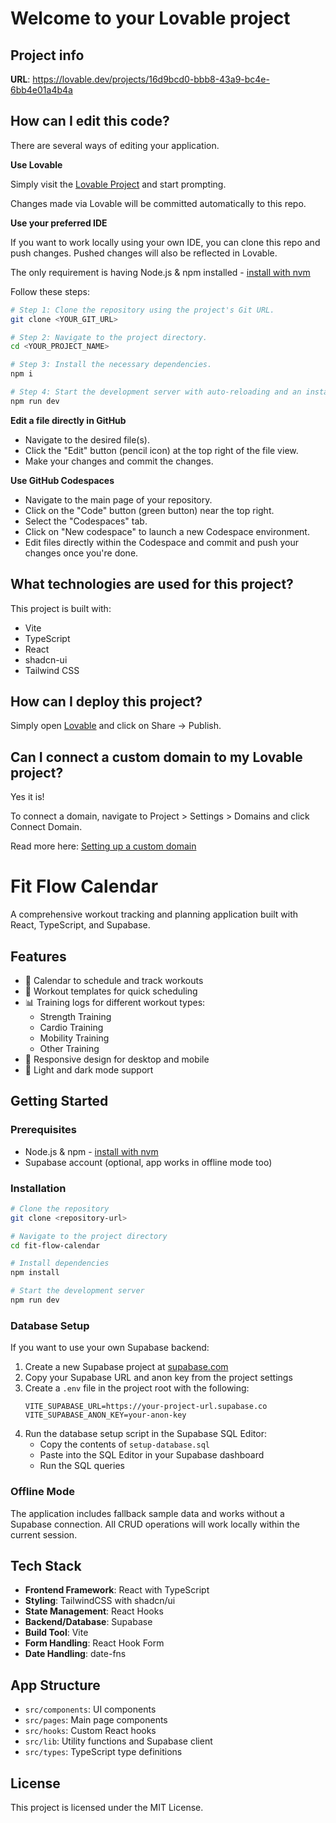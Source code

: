 # Welcome to your Lovable project

## Project info

**URL**: https://lovable.dev/projects/16d9bcd0-bbb8-43a9-bc4e-6bb4e01a4b4a

## How can I edit this code?

There are several ways of editing your application.

**Use Lovable**

Simply visit the [Lovable Project](https://lovable.dev/projects/16d9bcd0-bbb8-43a9-bc4e-6bb4e01a4b4a) and start prompting.

Changes made via Lovable will be committed automatically to this repo.

**Use your preferred IDE**

If you want to work locally using your own IDE, you can clone this repo and push changes. Pushed changes will also be reflected in Lovable.

The only requirement is having Node.js & npm installed - [install with nvm](https://github.com/nvm-sh/nvm#installing-and-updating)

Follow these steps:

```sh
# Step 1: Clone the repository using the project's Git URL.
git clone <YOUR_GIT_URL>

# Step 2: Navigate to the project directory.
cd <YOUR_PROJECT_NAME>

# Step 3: Install the necessary dependencies.
npm i

# Step 4: Start the development server with auto-reloading and an instant preview.
npm run dev
```

**Edit a file directly in GitHub**

- Navigate to the desired file(s).
- Click the "Edit" button (pencil icon) at the top right of the file view.
- Make your changes and commit the changes.

**Use GitHub Codespaces**

- Navigate to the main page of your repository.
- Click on the "Code" button (green button) near the top right.
- Select the "Codespaces" tab.
- Click on "New codespace" to launch a new Codespace environment.
- Edit files directly within the Codespace and commit and push your changes once you're done.

## What technologies are used for this project?

This project is built with:

- Vite
- TypeScript
- React
- shadcn-ui
- Tailwind CSS

## How can I deploy this project?

Simply open [Lovable](https://lovable.dev/projects/16d9bcd0-bbb8-43a9-bc4e-6bb4e01a4b4a) and click on Share -> Publish.

## Can I connect a custom domain to my Lovable project?

Yes it is!

To connect a domain, navigate to Project > Settings > Domains and click Connect Domain.

Read more here: [Setting up a custom domain](https://docs.lovable.dev/tips-tricks/custom-domain#step-by-step-guide)

# Fit Flow Calendar

A comprehensive workout tracking and planning application built with React, TypeScript, and Supabase.

## Features

- 📅 Calendar to schedule and track workouts
- 💪 Workout templates for quick scheduling
- 📊 Training logs for different workout types:
  - Strength Training
  - Cardio Training
  - Mobility Training
  - Other Training
- 📱 Responsive design for desktop and mobile
- 🌙 Light and dark mode support

## Getting Started

### Prerequisites

- Node.js & npm - [install with nvm](https://github.com/nvm-sh/nvm#installing-and-updating)
- Supabase account (optional, app works in offline mode too)

### Installation

```sh
# Clone the repository
git clone <repository-url>

# Navigate to the project directory
cd fit-flow-calendar

# Install dependencies
npm install

# Start the development server
npm run dev
```

### Database Setup

If you want to use your own Supabase backend:

1. Create a new Supabase project at [supabase.com](https://supabase.com)
2. Copy your Supabase URL and anon key from the project settings
3. Create a `.env` file in the project root with the following:
   ```
   VITE_SUPABASE_URL=https://your-project-url.supabase.co
   VITE_SUPABASE_ANON_KEY=your-anon-key
   ```
4. Run the database setup script in the Supabase SQL Editor:
   - Copy the contents of `setup-database.sql` 
   - Paste into the SQL Editor in your Supabase dashboard
   - Run the SQL queries

### Offline Mode

The application includes fallback sample data and works without a Supabase connection. All CRUD operations will work locally within the current session.

## Tech Stack

- **Frontend Framework**: React with TypeScript
- **Styling**: TailwindCSS with shadcn/ui
- **State Management**: React Hooks
- **Backend/Database**: Supabase
- **Build Tool**: Vite
- **Form Handling**: React Hook Form
- **Date Handling**: date-fns

## App Structure

- `src/components`: UI components
- `src/pages`: Main page components
- `src/hooks`: Custom React hooks
- `src/lib`: Utility functions and Supabase client
- `src/types`: TypeScript type definitions

## License

This project is licensed under the MIT License.

